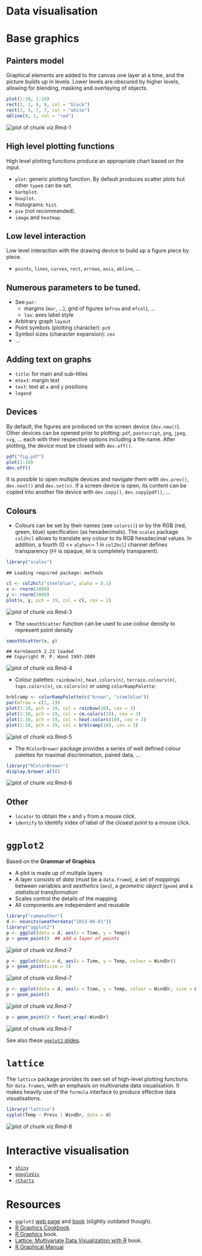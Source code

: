 Data visualisation
===

# Base graphics

## Painters model

Graphical elements are added to the canvas one layer at a time, and
the picture builds up in levels. Lower levels are obscured by higher
levels, allowing for blending, masking and overlaying of objects.


```r
plot(1:10, 1:10)
rect(2, 2, 8, 8, col = "black")
rect(3, 3, 7, 7, col = "white")
abline(0, 1, col = "red")
```

![plot of chunk viz.Rmd-1](figure/viz_Rmd-1.png) 

## High level plotting functions

High level plotting functions produce an appropriate chart based on
the input.

- `plot`: generic plotting function. By default produces scatter plots
  but other `type`s can be set.
- `barbplot`.
- `boxplot`.
- histograms: `hist`.
- `pie` (not recommended).
- `image` and `heatmap`.

## Low level interaction

Low level interaction with the drawing device to build up a figure piece by piece.

- `points`, `lines`, `curves`, `rect`, `arrows`, `axis`, `abline`, ...

## Numerous parameters to be tuned.

- See `par`:
  - margins (`mar`, ...), grid of figures (`mfrow` and `mfcol`), ...
  - `las`: axes label style
- Arbitrary graph `layout`
- Point symbols (plotting character): `pch`
- Symbol sizes (character expansion): `cex`
- ...

## Adding text on graphs
- `title`: for main and sub-titles
- `mtext`: margin text
- `text`: text at `x` and `y` positions
- `legend`

## Devices

By default, the figures are produced on the screen device
(`dev.new()`). Other devices can be opened prior to plotting: `pdf`,
`postscript`, `png`, `jpeg`, `svg`, ... each with their respective
options including a file name. After plotting, the device must be
closed with `dev.off()`.


```r
pdf("fig.pdf")
plot(1:10)
dev.off()
```


It is possible to open multiple devices and navigate them with
`dev.prev()`, `dev.next()` and `dev.set(n)`. If a screen device is
open, its content can be copied into another file device with
`dev.copy()`, `dev.copy2pdf()`, ...

## Colours

- Colours can be set by their names (see `colors()`) or by the RGB
  (red, green, blue) specification (as hexadecimals). The `scales`
  package `col2hcl` allows to translate any colour to its RGB
  hexadecimal values. In addition, a fourth (0 <= `alpha`<= 1 in
  `col2hcl`) channel defines transparency (`FF` is opaque, `00` is
  completely transparent).


```r
library("scales")
```

```
## Loading required package: methods
```

```r
cl <- col2hcl("steelblue", alpha = 0.1)
x <- rnorm(3000)
y <- rnorm(3000)
plot(x, y, pch = 19, col = cl, cex = 2)
```

![plot of chunk viz.Rmd-3](figure/viz_Rmd-3.png) 


- The `smoothScatter` function can be used to use colour density to
  represent point density


```r
smoothScatter(x, y)
```

```
## KernSmooth 2.23 loaded
## Copyright M. P. Wand 1997-2009
```

![plot of chunk viz.Rmd-4](figure/viz_Rmd-4.png) 


- Colour palettes: `rainbow(n)`, `heat.colors(n)`,
`terrain.colours(n)`, `topo.colors(n)`, `cm.colors(n)` or using
`colorRampPalette`:


```r
brblramp <- colorRampPalette(c("brown", "steelblue"))
par(mfrow = c(2, 2))
plot(1:10, pch = 19, col = rainbow(10), cex = 3)
plot(1:10, pch = 19, col = cm.colors(10), cex = 3)
plot(1:10, pch = 19, col = heat.colors(10), cex = 3)
plot(1:10, pch = 19, col = brblramp(10), cex = 3)
```

![plot of chunk viz.Rmd-5](figure/viz_Rmd-5.png) 


- The `RColorBrewer` package provides a series of well defined colour
  palettes for maximal discrimination, paired data, ...


```r
library("RColorBrewer")
display.brewer.all()
```

![plot of chunk viz.Rmd-6](figure/viz_Rmd-6.png) 


## Other
- `locator` to obtain the `x` and `y` from a mouse click.
- `identify` to identify index of label of the closest point to a mouse click.

# `ggplot2`

Based on the **Grammar of Graphics**
- A plot is made up of multiple layers
- A layer consists of *data* (must be a `data.frame`), a set of
  *mappings* between variables and *aesthetics* (`aes`), a *geometric
  object* (`geom`) and a *statistical transformation*
- Scales control the details of the mapping
- All components are independent and reusable


```r
library("camweather")
d <- nounits(weatherdata("2013-06-01"))
library("ggplot2")
p <- ggplot(data = d, aes(x = Time, y = Temp))
p + geom_point()  ## add a layer of points 
```

![plot of chunk viz.Rmd-7](figure/viz_Rmd-71.png) 

```r
p <- ggplot(data = d, aes(x = Time, y = Temp, colour = WindDr))
p + geom_point(size = 3)
```

![plot of chunk viz.Rmd-7](figure/viz_Rmd-72.png) 

```r
p <- ggplot(data = d, aes(x = Time, y = Temp, colour = WindDr, size = WindSp))
p + geom_point()
```

![plot of chunk viz.Rmd-7](figure/viz_Rmd-73.png) 

```r
p + geom_point() + facet_wrap(~WindDr)
```

![plot of chunk viz.Rmd-7](figure/viz_Rmd-74.png) 


See also these [`ggplot2` slides](https://github.com/lgatto/visualisation).

# `lattice`

The `lattice` package provides its own set of high-level plotting
functions for `data.frames`, with an emphasis on multivariate data
visualisation. It makes heavily use of the `formula` interface to
produce effective data visualisations.


```r
library("lattice")
xyplot(Temp ~ Press | WindDr, data = d)
```

![plot of chunk viz.Rmd-8](figure/viz_Rmd-8.png) 


# Interactive visualisation

- [`shiny`](http://www.rstudio.com/shiny/)
- [`googleVis`](http://code.google.com/p/google-motion-charts-with-r/)
- [`rCharts`](http://rcharts.io/)

# Resources

- `ggplot2` [web page](http://ggplot2.org/) and [book](http://www.amazon.com/dp/0387981403) (slightly outdated though).
- [R Graphics Cookbook](http://www.amazon.com/dp/1449316956).
- [R Graphics](https://www.stat.auckland.ac.nz/~paul/RG2e/) book.
- [Lattice: Multivariate Data Visualization with R](http://lmdvr.r-forge.r-project.org/figures/figures.html) book.
- [R Graphical Manual](http://rgm3.lab.nig.ac.jp/RGM/)
